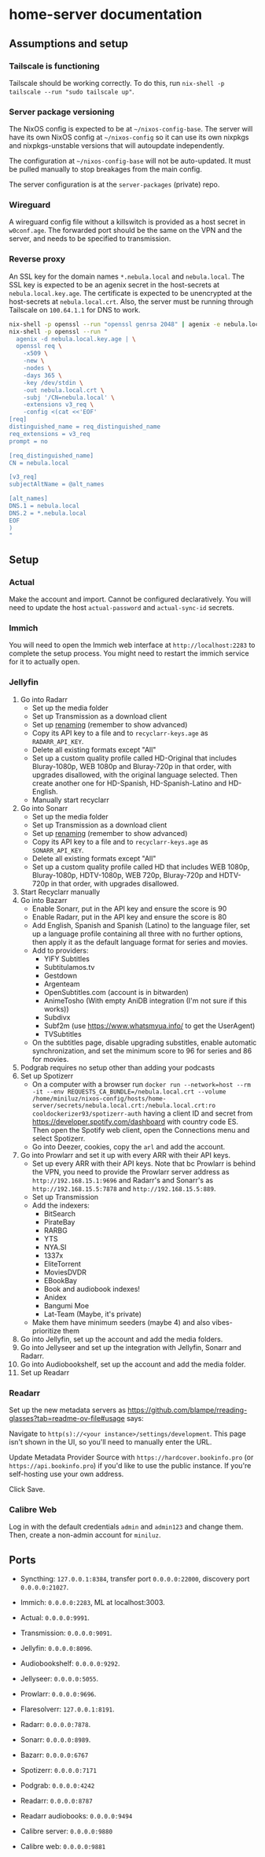 # home-server documentation

## Assumptions and setup

### Tailscale is functioning

Tailscale should be working correctly. To do this, run
`nix-shell -p tailscale --run "sudo tailscale up"`.

### Server package versioning

The NixOS config is expected to be at `~/nixos-config-base`. The server will
have its own NixOS config at `~/nixos-config` so it can use its own nixpkgs and
nixpkgs-unstable versions that will autoupdate independently.

The configuration at `~/nixos-config-base` will not be auto-updated. It must be
pulled manually to stop breakages from the main config.

The server configuration is at the `server-packages` (private) repo.

### Wireguard

A wireguard config file without a killswitch is provided as a host secret in
`w0conf.age`. The forwarded port should be the same on the VPN and the server,
and needs to be specified to transmission.

### Reverse proxy

An SSL key for the domain names `*.nebula.local` and `nebula.local`. The SSL key
is expected to be an agenix secret in the host-secrets at
`nebula.local.key.age`. The certificate is expected to be unencrypted at the
host-secrets at `nebula.local.crt`. Also, the server must be running through
Tailscale on `100.64.1.1` for DNS to work.

```bash
nix-shell -p openssl --run "openssl genrsa 2048" | agenix -e nebula.local.key.age
nix-shell -p openssl --run "
  agenix -d nebula.local.key.age | \
  openssl req \
    -x509 \
    -new \
    -nodes \
    -days 365 \
    -key /dev/stdin \
    -out nebula.local.crt \
    -subj '/CN=nebula.local' \
    -extensions v3_req \
    -config <(cat <<'EOF'
[req]
distinguished_name = req_distinguished_name
req_extensions = v3_req
prompt = no

[req_distinguished_name]
CN = nebula.local

[v3_req]
subjectAltName = @alt_names

[alt_names]
DNS.1 = nebula.local
DNS.2 = *.nebula.local
EOF
)
"
```

## Setup

### Actual

Make the account and import. Cannot be configured declaratively. You will need
to update the host `actual-password` and `actual-sync-id` secrets.

### Immich

You will need to open the Immich web interface at `http://localhost:2283` to
complete the setup process. You might need to restart the immich service for it
to actually open.

### Jellyfin

1. Go into Radarr
   - Set up the media folder
   - Set up Transmission as a download client
   - Set up
     [renaming](https://trash-guides.info/Radarr/Radarr-recommended-naming-scheme/)
     (remember to show advanced)
   - Copy its API key to a file and to `recyclarr-keys.age` as `RADARR_API_KEY`.
   - Delete all existing formats except "All"
   - Set up a custom quality profile called HD-Original that includes
     Bluray-1080p, WEB 1080p and Bluray-720p in that order, with upgrades
     disallowed, with the original language selected. Then create another one
     for HD-Spanish, HD-Spanish-Latino and HD-English.
   - Manually start recyclarr
2. Go into Sonarr
   - Set up the media folder
   - Set up Transmission as a download client
   - Set up
     [renaming](https://trash-guides.info/Sonarr/Sonarr-recommended-naming-scheme/)
     (remember to show advanced)
   - Copy its API key to a file and to `recyclarr-keys.age` as `SONARR_API_KEY`.
   - Delete all existing formats except "All"
   - Set up a custom quality profile called HD that includes WEB 1080p,
     Bluray-1080p, HDTV-1080p, WEB 720p, Bluray-720p and HDTV-720p in that
     order, with upgrades disallowed.
3. Start Recyclarr manually
4. Go into Bazarr
   - Enable Sonarr, put in the API key and ensure the score is 90
   - Enable Radarr, put in the API key and ensure the score is 80
   - Add English, Spanish and Spanish (Latino) to the language filer, set up a
     language profile containing all three with no further options, then apply
     it as the default language format for series and movies.
   - Add to providers:
     - YIFY Subtitles
     - Subtitulamos.tv
     - Gestdown
     - Argenteam
     - OpenSubtitles.com (account is in bitwarden)
     - AnimeTosho (With empty AniDB integration (I'm not sure if this works))
     - Subdivx
     - Subf2m (use <https://www.whatsmyua.info/> to get the UserAgent)
     - TVSubtitles
   - On the subtitles page, disable upgrading substitles, enable automatic
     synchronization, and set the minimum score to 96 for series and 86 for
     movies.
5. Podgrab requires no setup other than adding your podcasts
6. Set up Spotizerr
   - On a computer with a browser run
     `docker run --network=host --rm -it --env REQUESTS_CA_BUNDLE=/nebula.local.crt --volume /home/miniluz/nixos-config/hosts/home-server/secrets/nebula.local.crt:/nebula.local.crt:ro cooldockerizer93/spotizerr-auth`
     having a client ID and secret from
     <https://developer.spotify.com/dashboard> with country code ES. Then open
     the Spotify web client, open the Connections menu and select Spotizerr.
   - Go into Deezer, cookies, copy the `arl` and add the account.
7. Go into Prowlarr and set it up with every ARR with their API keys.
   - Set up every ARR with their API keys. Note that bc Prowlarr is behind the
     VPN, you need to provide the Prowlarr server address as
     `http://192.168.15.1:9696` and Radarr's and Sonarr's as
     `http://192.168.15.5:7878` and `http://192.168.15.5:889`.
   - Set up Transmission
   - Add the indexers:
     - BitSearch
     - PirateBay
     - RARBG
     - YTS
     - NYA.SI
     - 1337x
     - EliteTorrent
     - MoviesDVDR
     - EBookBay
     - Book and audiobook indexes!
     - Anidex
     - Bangumi Moe
     - Lat-Team (Maybe, it's private)
   - Make them have minimum seeders (maybe 4) and also vibes-prioritize them
8. Go into Jellyfin, set up the account and add the media folders.
9. Go into Jellyseer and set up the integration with Jellyfin, Sonarr and
   Radarr.
10. Go into Audiobookshelf, set up the account and add the media folder.
11. Set up Readarr

### Readarr

Set up the new metadata servers as
<https://github.com/blampe/rreading-glasses?tab=readme-ov-file#usage> says:

Navigate to `http(s)://<your instance>/settings/development`. This page isn't
shown in the UI, so you'll need to manually enter the URL.

Update Metadata Provider Source with `https://hardcover.bookinfo.pro` (or
`https://api.bookinfo.pro`) if you'd like to use the public instance. If you're
self-hosting use your own address.

Click Save.

### Calibre Web

Log in with the default credentials `admin` and `admin123` and change them.
Then, create a non-admin account for `miniluz`.

## Ports

- Syncthing: `127.0.0.1:8384`, transfer port `0.0.0.0:22000`, discovery port
  `0.0.0.0:21027`.

- Immich: `0.0.0.0:2283`, ML at localhost:3003.
- Actual: `0.0.0.0:9991`.

- Transmission: `0.0.0.0:9091`.

- Jellyfin: `0.0.0.0:8096`.
- Audiobookshelf: `0.0.0.0:9292`.

- Jellyseer: `0.0.0.0:5055`.

- Prowlarr: `0.0.0.0:9696`.
- Flaresolverr: `127.0.0.1:8191`.

- Radarr: `0.0.0.0:7878`.
- Sonarr: `0.0.0.0:8989`.
- Bazarr: `0.0.0.0:6767`
- Spotizerr: `0.0.0.0:7171`
- Podgrab: `0.0.0.0:4242`

- Readarr: `0.0.0.0:8787`
- Readarr audiobooks: `0.0.0.0:9494`

- Calibre server: `0.0.0.0:9880`
- Calibre web: `0.0.0.0:9881`

